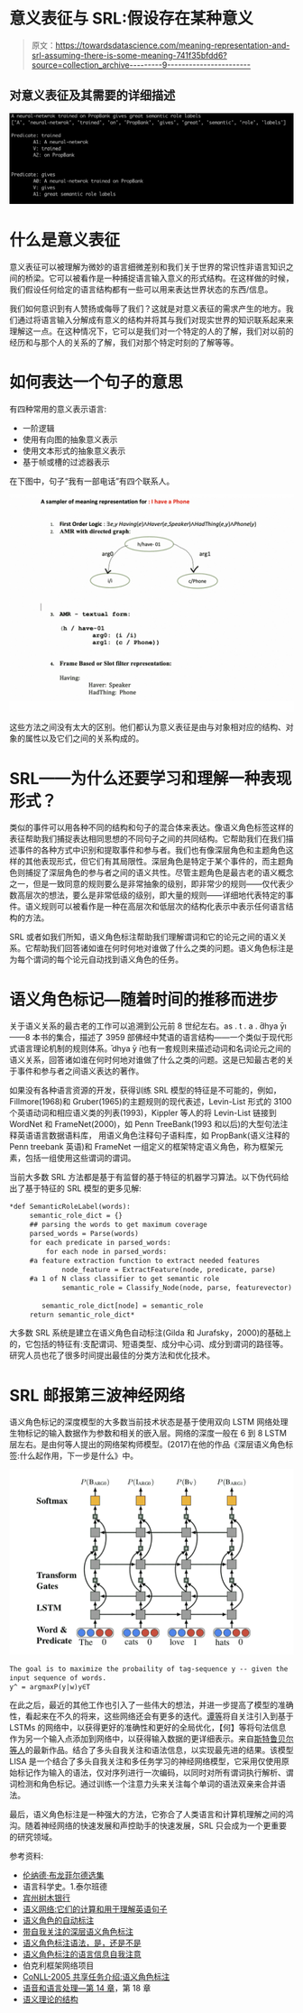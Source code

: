 # 意义表征与 SRL:假设存在某种意义

> 原文：<https://towardsdatascience.com/meaning-representation-and-srl-assuming-there-is-some-meaning-741f35bfdd6?source=collection_archive---------9----------------------->

## 对意义表征及其需要的详细描述

![](img/c3a729fc79ecd074264495cbd40968d5.png)

# 什么是意义表征

意义表征可以被理解为微妙的语言细微差别和我们关于世界的常识性非语言知识之间的桥梁。它可以被看作是一种捕捉语言输入意义的形式结构。在这样做的时候，我们假设任何给定的语言结构都有一些可以用来表达世界状态的东西/信息。

我们如何意识到有人赞扬或侮辱了我们？这就是对意义表征的需求产生的地方。我们通过将语言输入分解成有意义的结构并将其与我们对现实世界的知识联系起来来理解这一点。在这种情况下，它可以是我们对一个特定的人的了解，我们对以前的经历和与那个人的关系的了解，我们对那个特定时刻的了解等等。

# 如何表达一个句子的意思

有四种常用的意义表示语言:

*   一阶逻辑
*   使用有向图的抽象意义表示
*   使用文本形式的抽象意义表示
*   基于帧或槽的过滤器表示

在下图中，句子“我有一部电话”有四个联系人。

![](img/180f3a68076c0b92217cc10831892844.png)

这些方法之间没有太大的区别。他们都认为意义表征是由与对象相对应的结构、对象的属性以及它们之间的关系构成的。

# SRL——为什么还要学习和理解一种表现形式？

类似的事件可以用各种不同的结构和句子的混合体来表达。像语义角色标签这样的表征帮助我们捕捉表达相同思想的不同句子之间的共同结构。它帮助我们在我们描述事件的各种方式中识别和提取事件和参与者。我们也有像深层角色和主题角色这样的其他表现形式，但它们有其局限性。深层角色是特定于某个事件的，而主题角色则捕捉了深层角色的参与者之间的语义共性。尽管主题角色是最古老的语义概念之一，但是一致同意的规则要么是非常抽象的级别，即非常少的规则——仅代表少数高层次的想法，要么是非常低级的级别，即大量的规则——详细地代表特定的事件。语义规则可以被看作是一种在高层次和低层次的结构化表示中表示任何语言结构的方法。

SRL 或者如我们所知，语义角色标注帮助我们理解谓词和它的论元之间的语义关系。它帮助我们回答诸如谁在何时何地对谁做了什么之类的问题。语义角色标注是为每个谓词的每个论元自动找到语义角色的任务。

# 语义角色标记—随着时间的推移而进步

关于语义关系的最古老的工作可以追溯到公元前 8 世纪左右。as . t . a . ̄dhya ̄ȳı——8 本书的集合，描述了 3959 部佛经中梵语的语言结构——一个类似于现代形式语言理论机制的规则体系。̄dhya ̄y ̄ı也有一套规则来描述动词和名词论元之间的语义关系，回答诸如谁在何时何地对谁做了什么之类的问题。这是已知最古老的关于事件和参与者之间语义表达的著作。

如果没有各种语言资源的开发，获得训练 SRL 模型的特征是不可能的，例如，Fillmore(1968)和 Gruber(1965)的主题规则的现代表述，Levin-List 形式的 3100 个英语动词和相应语义类的列表(1993)，Kippler 等人的将 Levin-List 链接到 WordNet 和 FrameNet(2000)，如 Penn TreeBank(1993 和以后)的大型句法注释英语语言数据语料库， 用语义角色注释句子语料库，如 PropBank(语义注释的 Penn treebank 英语)和 FrameNet 一组定义的框架特定语义角色，称为框架元素，包括一组使用这些谓词的谓词。

当前大多数 SRL 方法都是基于有监督的基于特征的机器学习算法。以下伪代码给出了基于特征的 SRL 模型的更多见解:

```
*def SemanticRoleLabel(words):
     semantic_role_dict = {}
     ## parsing the words to get maximum coverage
     parsed_words = Parse(words) 
     for each predicate in parsed_words:
         for each node in parsed_words:
     #a feature extraction function to extract needed features
             node_feature = ExtractFeature(node, predicate, parse)
     #a 1 of N class classifier to get semantic role
             semantic_role = Classify_Node(node, parse, featurevector)

        semantic_role_dict[node] = semantic_role
     return semantic_role_dict*
```

大多数 SRL 系统是建立在语义角色自动标注(Gilda 和 Jurafsky，2000)的基础上的，它包括的特征有:支配谓词、短语类型、成分中心词、成分到谓词的路径等。研究人员也花了很多时间提出最佳的分类方法和优化技术。

# SRL 邮报第三波神经网络

语义角色标记的深度模型的大多数当前技术状态是基于使用双向 LSTM 网络处理生物标记的输入数据作为参数和相关的嵌入层。网络的深度一般在 6 到 8 LSTM 层左右。是由何等人提出的网络架构师模型。(2017)在他的作品《深层语义角色标签:什么起作用，下一步是什么》中。

![](img/ce3ba6cc443a6b4ff1d057bcc706c0b3.png)

```
The goal is to maximize the probaility of tag-sequence y -- given the input sequence of words.
y^ = argmaxP(y|w)y∈T
```

在此之后，最近的其他工作也引入了一些伟大的想法，并进一步提高了模型的准确性，看起来在不久的将来，这些网络还会有更多的迭代。[谭等](https://arxiv.org/abs/1712.01586)将自关注引入到基于 LSTMs 的网络中，以获得更好的准确性和更好的全局优化，【何】等将句法信息作为另一个输入点添加到网络中，以获得输入数据的更详细表示。来自[斯特鲁贝尔等人](https://arxiv.org/abs/1804.08199)的最新作品。结合了多头自我关注和语法信息，以实现最先进的结果。该模型 LISA 是一个结合了多头自我关注和多任务学习的神经网络模型，它采用仅使用原始标记作为输入的语法，仅对序列进行一次编码，以同时对所有谓词执行解析、谓词检测和角色标记。通过训练一个注意力头来关注每个单词的语法双亲来合并语法。

最后，语义角色标注是一种强大的方法，它弥合了人类语言和计算机理解之间的鸿沟。随着神经网络的快速发展和声控助手的快速发展，SRL 只会成为一个更重要的研究领域。

参考资料:

*   [伦纳德·布龙菲尔德选集](https://www.press.uchicago.edu/ucp/books/book/chicago/L/bo3618628.html)
*   语言科学史。1.泰尔班德
*   [宾州树木银行](https://catalog.ldc.upenn.edu/docs/LDC95T7/cl93.html)
*   [语义网络:它们的计算和用于理解英语句子](http://www.cs.cmu.edu/~dgovinda/pdf/semantics/Semantic%20Networks.pdf)
*   [语义角色的自动标注](https://www.cs.rochester.edu/~gildea/gildea-cl02.pdf)
*   [带自我关注的深层语义角色标注](https://arxiv.org/abs/1712.01586)
*   [语义角色标注语法，是，还是不是](https://aclweb.org/anthology/P18-1192)
*   [语义角色标注的语言信息自我注意](https://arxiv.org/abs/1804.08199)
*   伯克利框架网络项目
*   [CoNLL-2005 共享任务介绍:语义角色标注](https://aclweb.org/anthology/papers/W/W05/W05-0620/)
*   [语音和语言处理—第 14 章](https://web.stanford.edu/~jurafsky/slp3/)，第 18 章
*   [语义理论的结构](https://www.jstor.org/stable/411200?seq=1#page_scan_tab_contents)